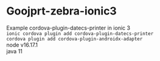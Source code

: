 # Goojprt-zebra-ionic3
Example cordova-plugin-datecs-printer in ionic 3<br/>
`ionic cordova plugin add cordova-plugin-datecs-printer`<br/>
`cordova plugin add cordova-plugin-androidx-adapter`<br/>
node v16.17.1<br/>
java 11
